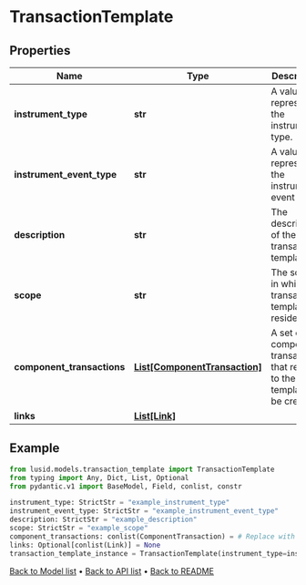 # TransactionTemplate

## Properties
Name | Type | Description | Notes
------------ | ------------- | ------------- | -------------
**instrument_type** | **str** | A value that represents the instrument type. | 
**instrument_event_type** | **str** | A value that represents the instrument event type. | 
**description** | **str** | The description of the transaction template. | 
**scope** | **str** | The scope in which the transaction template resides. | 
**component_transactions** | [**List[ComponentTransaction]**](ComponentTransaction.md) | A set of component transactions that relate to the template to be created. | 
**links** | [**List[Link]**](Link.md) |  | [optional] 
## Example

```python
from lusid.models.transaction_template import TransactionTemplate
from typing import Any, Dict, List, Optional
from pydantic.v1 import BaseModel, Field, conlist, constr

instrument_type: StrictStr = "example_instrument_type"
instrument_event_type: StrictStr = "example_instrument_event_type"
description: StrictStr = "example_description"
scope: StrictStr = "example_scope"
component_transactions: conlist(ComponentTransaction) = # Replace with your value
links: Optional[conlist(Link)] = None
transaction_template_instance = TransactionTemplate(instrument_type=instrument_type, instrument_event_type=instrument_event_type, description=description, scope=scope, component_transactions=component_transactions, links=links)

```

[Back to Model list](../README.md#documentation-for-models) &#8226; [Back to API list](../README.md#documentation-for-api-endpoints) &#8226; [Back to README](../README.md)

